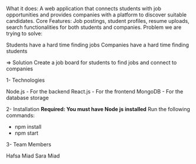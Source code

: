 What it does: A web application that connects students with job opportunities and provides companies with a platform to discover suitable candidates.
Core Features: Job postings, student profiles, resume uploads, search functionalities for both students and companies.
Problem we are trying to solve:

Students have a hard time finding jobs
 Companies have a hard time finding  students 

=> Solution
Create a job board for students to find jobs and connect to companies 

1- Technologies

Node.js - For the backend
React.js - For the frontend
MongoDB - For the database storage

2- Installation
**Required: You must have Node js installed**
Run the following commands:

- npm install
- npm start

3- Team Members

Hafsa Miad
Sara Miad

